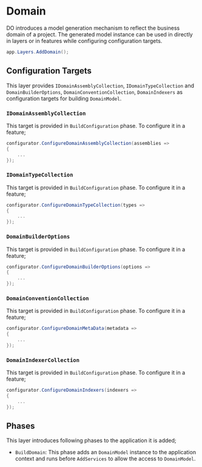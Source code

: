 # Domain

DO introduces a model generation mechanism to reflect the business domain of
a project. The generated model instance can be used in directly in layers or 
in features while configuring configuration targets.

```csharp
app.Layers.AddDomain();
```

## Configuration Targets

This layer provides `IDomainAssemblyCollection`, `IDomainTypeCollection` and 
`DomainBuilderOptions`, `DomainConventionCollection`, `DomainIndexers` as 
configuration targets for building `DomainModel`.

### `IDomainAssemblyCollection`

This target is provided in `BuildConfiguration` phase. To configure it in a 
feature;

```csharp
configurator.ConfigureDomainAssemblyCollection(assemblies =>
{
    ...
});
```

### `IDomainTypeCollection`

This target is provided in `BuildConfiguration` phase. To configure it in a 
feature;

```csharp
configurator.ConfigureDomainTypeCollection(types =>
{
    ...
});
```

### `DomainBuilderOptions`

This target is provided in `BuildConfiguration` phase. To configure it in a 
feature;

```csharp
configurator.ConfigureDomainBuilderOptions(options =>
{
    ...
});
```

### `DomainConventionCollection`

This target is provided in `BuildConfiguration` phase. To configure it in a 
feature;

```csharp
configurator.ConfigureDomainMetaData(metadata =>
{
    ...
});
```

### `DomainIndexerCollection`

This target is provided in `BuildConfiguration` phase. To configure it in a 
feature;

```csharp
configurator.ConfigureDomainIndexers(indexers =>
{
    ...
});
```

## Phases

This layer introduces following phases to the application it is added;

- `BuildDomain`: This phase adds an `DomainModel` instance to the application
  context and runs before `AddServices` to allow the access to `DomainModel`.
